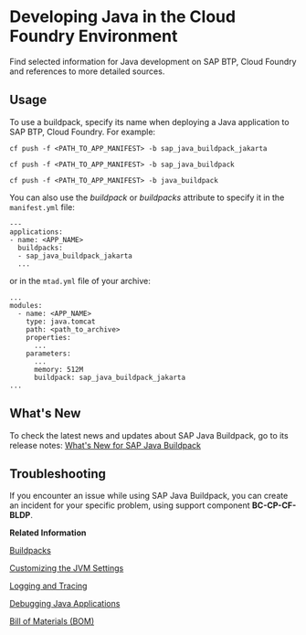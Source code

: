 <!-- loioa3f90069d6cd41da82f34a6123d82ce6 -->

# Developing Java in the Cloud Foundry Environment

Find selected information for Java development on SAP BTP, Cloud Foundry and references to more detailed sources.



<a name="loioa3f90069d6cd41da82f34a6123d82ce6__section_xxx_4w3_t2b"/>

## Usage

To use a buildpack, specify its name when deploying a Java application to SAP BTP, Cloud Foundry. For example:

```
cf push -f <PATH_TO_APP_MANIFEST> -b sap_java_buildpack_jakarta
```

```
cf push -f <PATH_TO_APP_MANIFEST> -b sap_java_buildpack
```

```
cf push -f <PATH_TO_APP_MANIFEST> -b java_buildpack
```

You can also use the *buildpack* or *buildpacks* attribute to specify it in the `manifest.yml` file:

```
---
applications:
- name: <APP_NAME>
  buildpacks:
  - sap_java_buildpack_jakarta
  ...
```

or in the `mtad.yml` file of your archive:

```
...
modules:
  - name: <APP_NAME>
    type: java.tomcat
    path: <path_to_archive>
    properties:
      ...
    parameters:
      ...
      memory: 512M
      buildpack: sap_java_buildpack_jakarta
...
```



<a name="loioa3f90069d6cd41da82f34a6123d82ce6__section_wg4_djf_krb"/>

## What's New

To check the latest news and updates about SAP Java Buildpack, go to its release notes: [What's New for SAP Java Buildpack](https://help.sap.com/whats-new/cf0cb2cb149647329b5d02aa96303f56?locale=en-US&amp%3BComponent=SAP%20Java%20Buildpack&Valid_as_Of=2022-01-01%3A2050-12-31&Component=SAP%20Java%20Buildpack) 



<a name="loioa3f90069d6cd41da82f34a6123d82ce6__section_cc2_qzf_hvb"/>

## Troubleshooting

If you encounter an issue while using SAP Java Buildpack, you can create an incident for your specific problem, using support component **BC-CP-CF-BLDP**.

**Related Information**  


[Buildpacks](buildpacks-5e7fc02.md "")

[Customizing the JVM Settings](customizing-the-java-virtual-machine-jvm-settings-b8cda61.md "")

[Logging and Tracing](logging-and-tracing-7eb922a.md)

[Debugging Java Applications](debugging-java-applications-1e7376f.md "Debugging an application helps you detect and diagnose errors in your code.")

[Bill of Materials \(BOM\)](bill-of-materials-bom-6c6936e.md "For Maven projects, the versions of the SAP Java Buildpack dependencies and the APIs provided by supported runtime containers can be consumed through a Bill of Materials (BOM).")

